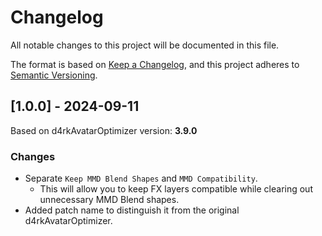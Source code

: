 # Changelog
All notable changes to this project will be documented in this file.

The format is based on [Keep a Changelog](https://keepachangelog.com/en/1.0.0/),
and this project adheres to [Semantic Versioning](https://semver.org/spec/v2.0.0.html).

## [1.0.0] - 2024-09-11
Based on d4rkAvatarOptimizer version: <b>3.9.0</b>

### Changes
- Separate `Keep MMD Blend Shapes` and `MMD Compatibility`.
  - This will allow you to keep FX layers compatible while clearing out unnecessary MMD Blend shapes.
- Added patch name to distinguish it from the original d4rkAvatarOptimizer.
